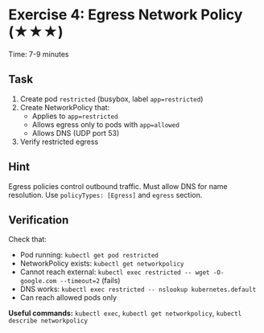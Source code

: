 # Exercise 4: Egress Network Policy (★★★)

Time: 7-9 minutes

## Task

1. Create pod `restricted` (busybox, label `app=restricted`)
2. Create NetworkPolicy that:
   - Applies to `app=restricted`
   - Allows egress only to pods with `app=allowed`
   - Allows DNS (UDP port 53)
3. Verify restricted egress

## Hint

Egress policies control outbound traffic. Must allow DNS for name resolution. Use `policyTypes: [Egress]` and `egress` section.

## Verification

Check that:

- Pod running: `kubectl get pod restricted`
- NetworkPolicy exists: `kubectl get networkpolicy`
- Cannot reach external: `kubectl exec restricted -- wget -O- google.com --timeout=2` (fails)
- DNS works: `kubectl exec restricted -- nslookup kubernetes.default`
- Can reach allowed pods only

**Useful commands:** `kubectl exec`, `kubectl get networkpolicy`, `kubectl describe networkpolicy`
